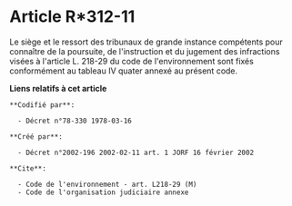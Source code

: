 # Article R*312-11

Le siège et le ressort des tribunaux de grande instance compétents pour connaître de la poursuite, de l'instruction et du
jugement des infractions visées à l'article L. 218-29 du code de l'environnement sont fixés conformément au tableau IV quater
annexé au présent code.

**Liens relatifs à cet article**

	**Codifié par**:

	  - Décret n°78-330 1978-03-16

	**Créé par**:

	  - Décret n°2002-196 2002-02-11 art. 1 JORF 16 février 2002

	**Cite**:

	  - Code de l'environnement - art. L218-29 (M)
	  - Code de l'organisation judiciaire annexe
